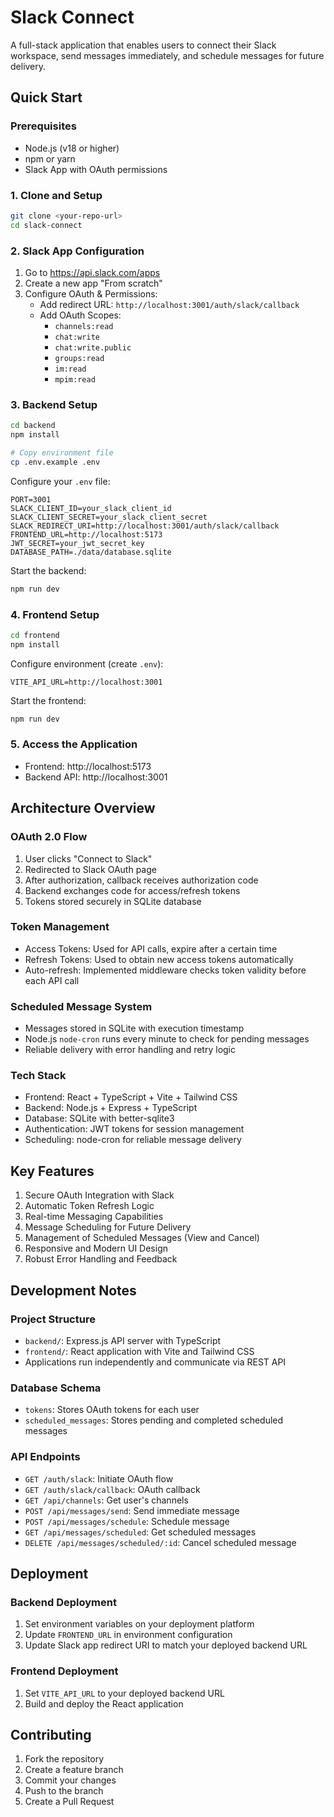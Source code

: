 # Slack Connect

A full-stack application that enables users to connect their Slack workspace, send messages immediately, and schedule messages for future delivery.

## Quick Start

### Prerequisites

- Node.js (v18 or higher)
- npm or yarn
- Slack App with OAuth permissions

### 1. Clone and Setup

```bash
git clone <your-repo-url>
cd slack-connect
```

### 2. Slack App Configuration

1. Go to https://api.slack.com/apps
2. Create a new app "From scratch"
3. Configure OAuth & Permissions:
   - Add redirect URL: `http://localhost:3001/auth/slack/callback`
   - Add OAuth Scopes:
     - `channels:read`
     - `chat:write`
     - `chat:write.public`
     - `groups:read`
     - `im:read`
     - `mpim:read`

### 3. Backend Setup

```bash
cd backend
npm install

# Copy environment file
cp .env.example .env
```

Configure your `.env` file:

```env
PORT=3001
SLACK_CLIENT_ID=your_slack_client_id
SLACK_CLIENT_SECRET=your_slack_client_secret
SLACK_REDIRECT_URI=http://localhost:3001/auth/slack/callback
FRONTEND_URL=http://localhost:5173
JWT_SECRET=your_jwt_secret_key
DATABASE_PATH=./data/database.sqlite
```

Start the backend:

```bash
npm run dev
```

### 4. Frontend Setup

```bash
cd frontend
npm install
```

Configure environment (create `.env`):

```env
VITE_API_URL=http://localhost:3001
```

Start the frontend:

```bash
npm run dev
```

### 5. Access the Application

- Frontend: http://localhost:5173
- Backend API: http://localhost:3001

## Architecture Overview

### OAuth 2.0 Flow

1. User clicks "Connect to Slack"
2. Redirected to Slack OAuth page
3. After authorization, callback receives authorization code
4. Backend exchanges code for access/refresh tokens
5. Tokens stored securely in SQLite database

### Token Management

- Access Tokens: Used for API calls, expire after a certain time
- Refresh Tokens: Used to obtain new access tokens automatically
- Auto-refresh: Implemented middleware checks token validity before each API call

### Scheduled Message System

- Messages stored in SQLite with execution timestamp
- Node.js `node-cron` runs every minute to check for pending messages
- Reliable delivery with error handling and retry logic

### Tech Stack

- Frontend: React + TypeScript + Vite + Tailwind CSS
- Backend: Node.js + Express + TypeScript
- Database: SQLite with better-sqlite3
- Authentication: JWT tokens for session management
- Scheduling: node-cron for reliable message delivery

## Key Features

1. Secure OAuth Integration with Slack
2. Automatic Token Refresh Logic
3. Real-time Messaging Capabilities
4. Message Scheduling for Future Delivery
5. Management of Scheduled Messages (View and Cancel)
6. Responsive and Modern UI Design
7. Robust Error Handling and Feedback

## Development Notes

### Project Structure

- `backend/`: Express.js API server with TypeScript
- `frontend/`: React application with Vite and Tailwind CSS
- Applications run independently and communicate via REST API

### Database Schema

- `tokens`: Stores OAuth tokens for each user
- `scheduled_messages`: Stores pending and completed scheduled messages

### API Endpoints

- `GET /auth/slack`: Initiate OAuth flow
- `GET /auth/slack/callback`: OAuth callback
- `GET /api/channels`: Get user's channels
- `POST /api/messages/send`: Send immediate message
- `POST /api/messages/schedule`: Schedule message
- `GET /api/messages/scheduled`: Get scheduled messages
- `DELETE /api/messages/scheduled/:id`: Cancel scheduled message

## Deployment

### Backend Deployment

1. Set environment variables on your deployment platform
2. Update `FRONTEND_URL` in environment configuration
3. Update Slack app redirect URI to match your deployed backend URL

### Frontend Deployment

1. Set `VITE_API_URL` to your deployed backend URL
2. Build and deploy the React application

## Contributing

1. Fork the repository
2. Create a feature branch
3. Commit your changes
4. Push to the branch
5. Create a Pull Request